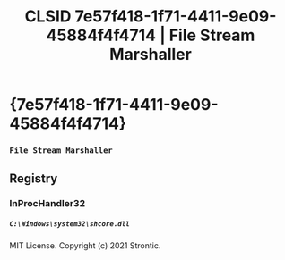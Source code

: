 ﻿---
title: "CLSID 7e57f418-1f71-4411-9e09-45884f4f4714 | File Stream Marshaller"
excerpt: What is COM-Object CLSID 7e57f418-1f71-4411-9e09-45884f4f4714?
---

# {7e57f418-1f71-4411-9e09-45884f4f4714}

### `File Stream Marshaller`

## Registry


### InProcHandler32

##### `C:\Windows\system32\shcore.dll`

MIT License. Copyright (c) 2021 Strontic.


